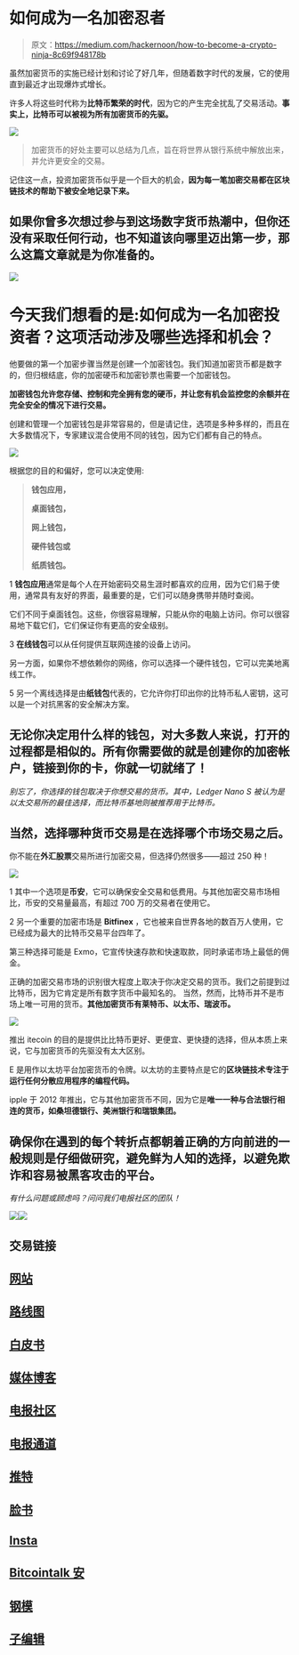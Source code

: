 # 如何成为一名加密忍者

> 原文：<https://medium.com/hackernoon/how-to-become-a-crypto-ninja-8c69f948178b>

虽然加密货币的实施已经计划和讨论了好几年，但随着数字时代的发展，它的使用直到最近才出现爆炸式增长。

许多人将这些时代称为**比特币繁荣的时代**，因为它的产生完全扰乱了交易活动。**事实上，比特币可以被视为所有加密货币的先驱。**

[![](img/8531e0688a6fccee1bfbde1b6537f5f4.png)](http://t.me/aitrading_com)

> 加密货币的好处主要可以总结为几点，旨在将世界从银行系统中解放出来，并允许更安全的交易。

记住这一点，投资加密货币似乎是一个巨大的机会，**因为每一笔加密交易都在区块链技术的帮助下被安全地记录下来。**

## 如果你曾多次想过参与到这场数字货币热潮中，但你还没有采取任何行动，也不知道该向哪里迈出第一步，那么这篇文章就是为你准备的。

[![](img/924566e28929526ce772719a7005db53.png)](https://aitrading.com)

# 今天我们想看的是:如何成为一名加密投资者？这项活动涉及哪些选择和机会？

他要做的第一个加密步骤当然是创建一个加密钱包。我们知道加密货币都是数字的，但归根结底，你的加密硬币和加密钞票也需要一个加密钱包。

**加密钱包允许您存储、控制和完全拥有您的硬币，并让您有机会监控您的余额并在完全安全的情况下进行交易。**

创建和管理一个加密钱包是非常容易的，但是请记住，选项是多种多样的，而且在大多数情况下，专家建议混合使用不同的钱包，因为它们都有自己的特点。

[![](img/45d12dec373065c6efebbb8003b213cf.png)](https://demo.aitrading.com/signup)

根据您的目的和偏好，您可以决定使用:

> **钱包应用，**
> 
> **桌面钱包，**
> 
> **网上钱包，**
> 
> **硬件钱包或**
> 
> **纸质钱包。**

1 **钱包应用**通常是每个人在开始密码交易生涯时都喜欢的应用，因为它们易于使用，通常具有友好的界面，最重要的是，它们可以随身携带并随时查阅。

它们不同于桌面钱包。这些，你很容易理解，只能从你的电脑上访问。你可以很容易地下载它们，它们保证你有更高的安全级别。

3 **在线钱包**可以从任何提供互联网连接的设备上访问。

另一方面，如果你不想依赖你的网络，你可以选择一个硬件钱包，它可以完美地离线工作。

5 另一个离线选择是由**纸钱包**代表的，它允许你打印出你的比特币私人密钥，这可以是一个对抗黑客的安全解决方案。

## 无论你决定用什么样的钱包，对大多数人来说，打开的过程都是相似的。所有你需要做的就是创建你的加密帐户，链接到你的卡，你就一切就绪了！

*别忘了，你选择的钱包取决于你想交易的货币。其中，Ledger Nano S 被认为是以太交易所的最佳选择，而比特币基地则被推荐用于比特币。*

## 当然，选择哪种货币交易是在选择哪个市场交易之后。
你不能在**外汇股票**交易所进行加密交易，但选择仍然很多——超过 250 种！

![](img/1dbd75670c75e54c7cdcbaf56d7d6e0f.png)

1 其中一个选项是**币安**，它可以确保安全交易和低费用。与其他加密交易市场相比，币安的交易量最高，有超过 700 万的交易者在使用它。

2 另一个重要的加密市场是 **Bitfinex** ，它也被来自世界各地的数百万人使用，它已经成为最大的比特币交易平台四年了。

第三种选择可能是 Exmo，它宣传快速存款和快速取款，同时承诺市场上最低的佣金。

正确的加密交易市场的识别很大程度上取决于你决定交易的货币。我们之前提到过比特币，因为它肯定是所有数字货币中最知名的。
当然，然而，比特币并不是市场上唯一可用的货币。**其他加密货币有莱特币、以太币、瑞波币。**

[![](img/62c10d0a2dfd126fa5b8d7191efca5c1.png)](https://twitter.com/aitrading_com)

推出 itecoin 的目的是提供比比特币更好、更便宜、更快捷的选择，但从本质上来说，它与加密货币的先驱没有太大区别。

E 是用作以太坊平台加密货币的令牌。以太坊的主要特点是它的**区块链技术专注于运行任何分散应用程序的编程代码。**

ipple 于 2012 年推出，它与其他加密货币不同，因为它是**唯一一种与合法银行相连的货币，如桑坦德银行、美洲银行和瑞银集团。**

## 确保你在遇到的每个转折点都朝着正确的方向前进的一般规则是仔细做研究，避免鲜为人知的选择，以避免欺诈和容易被黑客攻击的平台。

*有什么问题或顾虑吗？问问我们电报社区的团队！*

[![](img/560054cfd55951acc9fb057c9401627e.png)](http://t.me/aitrading_com)[![](img/9a92bd4a82064fc3d3edeee41a1de985.png)](http://t.me/aitrading_en)

## 交易链接

## [网站](https://aitrading.com)

## [路线图](https://aitrading.com/#s_time)

## [白皮书](https://aitrading.com/pdf/AITrading_WP_EN.pdf)

## [媒体博客](https://medium.com/aitrading)

## [电报社区](https://t.me/aitrading_com)

## [电报通道](https://t.me/aitrading_en)

## [推特](https://twitter.com/aitrading_com)

## [脸书](https://facebook.com/aitrading.official)

## [Insta](https://instagram.com/aitrading_official)

## [Bitcointalk 安](https://bit.ly/2It3Dd2)

## [钢模](https://steemit.com/@aitrading.com)

## [子编辑](https://www.reddit.com/r/aitrading_official)